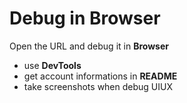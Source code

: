 # Debug in Browser

Open the URL and debug it in **Browser**

- use **DevTools**
- get account informations in **README**
- take screenshots when debug UIUX
